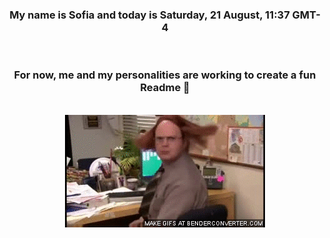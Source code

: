 


<div align="center">
<h3 >My name is Sofia and today is Saturday, 21 August, 11:37 GMT-4</h3><br>
<h3 >For now, me and my personalities are working to create a fun Readme 👋
</h3><br>
<img src='img/dwight.gif' alt='working...'/>
</div>
